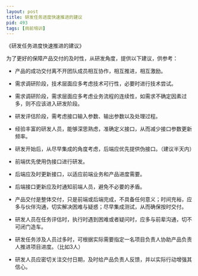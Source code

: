 ```yaml
---
layout: post
title: 研发任务进度快速推进的建议
pid: 493
tags: [岗前培训]
---
```


《研发任务进度快速推进的建议》

为了更好的保障产品交付的及时性，从研发角度，提供以下建议，供参考：

+ 产品的成功交付离不开团队成员相互协作，相互推进，相互激励。

+ 需求调研阶段，技术层面应多考虑技术可行性，必要时进行技术尝试。
+ 需求调研阶段，需求层面应多考虑业务流程的连续性，如需求不确定因素过多，则不应该进入研发阶段。

+ 研发评估阶段，需考虑接口输入参数、输出参数以及处理过程。
+ 经验丰富的研发人员，能够深思熟虑，准确定义接口，从而减少接口参数更新频率。

+ 研发开始后，从尽早集成的角度考虑，后端应优先提供伪接口。（建议半天内）
+ 前端优先使用伪接口进行研发。
+ 后端应及时更新接口，以适应前端业务和产品进度需要。
+ 后端接口更新应及时通知前端人员，避免不必要的矛盾。

+ 产品交付是整体交付，只是前端或后端完成，不具备任何意义；时间充裕，应多与伙伴沟通，切实解决困难与疑惑；尽早集成测试，从而确保按时交付。
+ 研发人员在任务评估时，执行时遇到困难或者疑问时，应多与前辈沟通，切不可闭门造车。
+ 研发任务涉及人员过多时，可根据实际需要指定一名项目负责人协助产品负责人推进项目进度。（比如3人）
+ 研发人员应密切关注交付日期，及时给产品负责人反馈，并以实际行动增强其信心。


